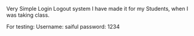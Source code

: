 Very Simple Login Logout system
I have made it for my Students, when I was taking class.

For testing:
Username: saiful
password: 1234
